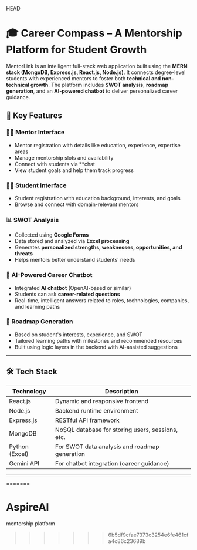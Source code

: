  HEAD
# 🎓 Career Compass – A Mentorship Platform for Student Growth

MentorLink is an intelligent full-stack web application built using the **MERN stack (MongoDB, Express.js, React.js, Node.js)**. It connects degree-level students with experienced mentors to foster both **technical and non-technical growth**. The platform includes **SWOT analysis**, **roadmap generation**, and an **AI-powered chatbot** to deliver personalized career guidance.


## 🚀 Key Features

### 👨‍🏫 Mentor Interface
- Mentor registration with details like education, experience, expertise areas
- Manage mentorship slots and availability
- Connect with students via **chat 
- View student goals and help them track progress

### 🧑‍🎓 Student Interface
- Student registration with education background, interests, and goals
- Browse and connect with domain-relevant mentors
  

### 📊 SWOT Analysis
- Collected using **Google Forms**
- Data stored and analyzed via **Excel processing**
- Generates **personalized strengths, weaknesses, opportunities, and threats**
- Helps mentors better understand students' needs

### 🤖 AI-Powered Career Chatbot
- Integrated **AI chatbot** (OpenAI-based or similar)
- Students can ask **career-related questions**
- Real-time, intelligent answers related to roles, technologies, companies, and learning paths

### 🎯 Roadmap Generation
- Based on student's interests, experience, and SWOT
- Tailored learning paths with milestones and recommended resources
- Built using logic layers in the backend with AI-assisted suggestions


---

## 🛠️ Tech Stack

| Technology      | Description                            |
|-----------------|----------------------------------------|
| React.js        | Dynamic and responsive frontend        |
| Node.js         | Backend runtime environment            |
| Express.js      | RESTful API framework                  |
| MongoDB         | NoSQL database for storing users, sessions, etc. | |
| Python (Excel)  | For SWOT data analysis and roadmap generation |
| Gemini API      | For chatbot integration (career guidance) |

---
=======
# AspireAI
mentorship platform
>>>>>>> 6b5df9cfae7373c3254e6fe461cfa4c86c23689b
